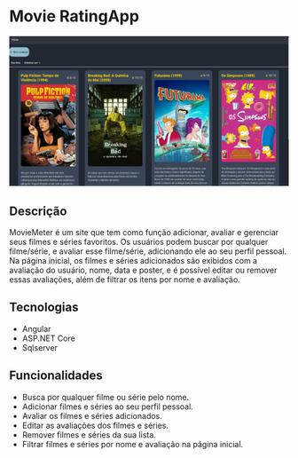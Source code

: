# Movie RatingApp
![Imagem demo](demoImage.png)
## Descrição

MovieMeter é um site que tem como função adicionar, avaliar e gerenciar seus filmes e séries favoritos. Os usuários podem buscar por qualquer filme/série, e avaliar esse filme/série, adicionando ele ao seu perfil pessoal. Na página inicial, os filmes e séries adicionados são exibidos com a avaliação do usuário, nome, data e poster, e é possível editar ou remover essas avaliações, além de filtrar os itens por nome e avaliação.

## Tecnologias

- Angular
- ASP.NET Core
- Sqlserver

## Funcionalidades

- Busca por qualquer filme ou série pelo nome.
- Adicionar filmes e séries ao seu perfil pessoal.
- Avaliar os filmes e séries adicionados.
- Editar as avaliações dos filmes e séries.
- Remover filmes e séries da sua lista.
- Filtrar filmes e séries por nome e avaliação na página inicial.

[//]: # (## Instalação)

[//]: # ()
[//]: # (### Requisitos)

[//]: # ()
[//]: # (- Node.js)

[//]: # (- Angular CLI)

[//]: # (- .NET SDK)

[//]: # (- Sqlserver)

[//]: # ()
[//]: # (1. **Clone o repositório**)

[//]: # ()
[//]: # (    ```bash)

[//]: # (    git clone https://github.com/Gabriel-sy/movie-ratingapp.git)

[//]: # (    cd movie-ratingapp)

[//]: # (    ```)

[//]: # ()
[//]: # (2. **Configuração do Banco de Dados**)

[//]: # ()
[//]: # (    Crie um banco de dados PostgreSQL e configure o arquivo `application.properties`:)

[//]: # ()
[//]: # (    ```properties)

[//]: # (    spring.datasource.url=jdbc:postgresql://localhost:5432/seu_banco_de_dados)

[//]: # (    spring.datasource.username=seu_usuario)

[//]: # (    spring.datasource.password=sua_senha)

[//]: # (    ```)

[//]: # ()
[//]: # (3. **Backend**)

[//]: # ()
[//]: # (    Navegue até o diretório do backend e inicie o servidor Spring:)

[//]: # ()
[//]: # (    ```bash)

[//]: # (    cd backend)

[//]: # (    ./mvnw spring-boot:run)

[//]: # (    ```)

[//]: # ()
[//]: # (4. **Frontend**)

[//]: # ()
[//]: # (    Navegue até o diretório do frontend, instale as dependências e inicie o servidor Angular:)

[//]: # ()
[//]: # (    ```bash)

[//]: # (    cd frontend)

[//]: # (    npm install)

[//]: # (    ng serve)

[//]: # (    ```)

[//]: # ()
[//]: # (5. **Uso**)

[//]: # ()
[//]: # (    Abra o navegador e acesse `http://localhost:4200` para usar a aplicação.)
